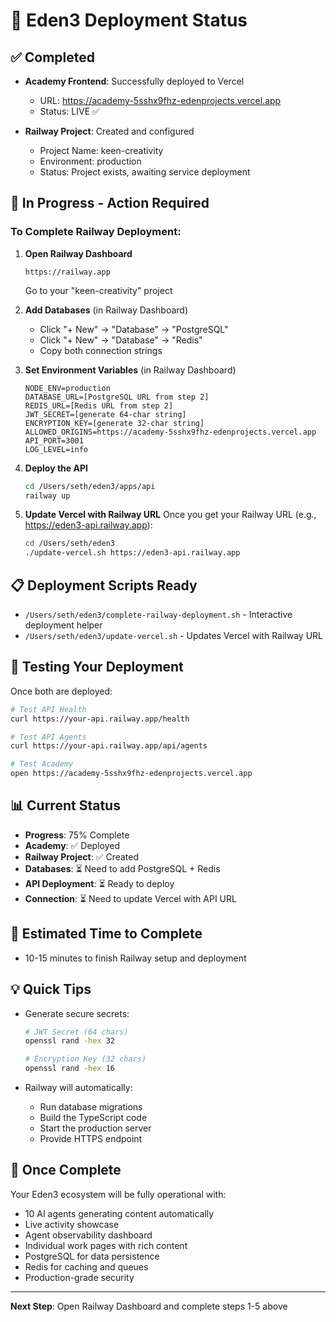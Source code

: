 # 🚀 Eden3 Deployment Status

## ✅ Completed
- **Academy Frontend**: Successfully deployed to Vercel
  - URL: https://academy-5sshx9fhz-edenprojects.vercel.app
  - Status: LIVE ✅

- **Railway Project**: Created and configured
  - Project Name: keen-creativity
  - Environment: production
  - Status: Project exists, awaiting service deployment

## 🔄 In Progress - Action Required

### To Complete Railway Deployment:

1. **Open Railway Dashboard**
   ```
   https://railway.app
   ```
   Go to your "keen-creativity" project

2. **Add Databases** (in Railway Dashboard)
   - Click "+ New" → "Database" → "PostgreSQL"
   - Click "+ New" → "Database" → "Redis"
   - Copy both connection strings

3. **Set Environment Variables** (in Railway Dashboard)
   ```
   NODE_ENV=production
   DATABASE_URL=[PostgreSQL URL from step 2]
   REDIS_URL=[Redis URL from step 2]
   JWT_SECRET=[generate 64-char string]
   ENCRYPTION_KEY=[generate 32-char string]
   ALLOWED_ORIGINS=https://academy-5sshx9fhz-edenprojects.vercel.app
   API_PORT=3001
   LOG_LEVEL=info
   ```

4. **Deploy the API**
   ```bash
   cd /Users/seth/eden3/apps/api
   railway up
   ```

5. **Update Vercel with Railway URL**
   Once you get your Railway URL (e.g., https://eden3-api.railway.app):
   ```bash
   cd /Users/seth/eden3
   ./update-vercel.sh https://eden3-api.railway.app
   ```

## 📋 Deployment Scripts Ready

- `/Users/seth/eden3/complete-railway-deployment.sh` - Interactive deployment helper
- `/Users/seth/eden3/update-vercel.sh` - Updates Vercel with Railway URL

## 🧪 Testing Your Deployment

Once both are deployed:

```bash
# Test API Health
curl https://your-api.railway.app/health

# Test API Agents
curl https://your-api.railway.app/api/agents

# Test Academy
open https://academy-5sshx9fhz-edenprojects.vercel.app
```

## 📊 Current Status
- **Progress**: 75% Complete
- **Academy**: ✅ Deployed
- **Railway Project**: ✅ Created
- **Databases**: ⏳ Need to add PostgreSQL + Redis
- **API Deployment**: ⏳ Ready to deploy
- **Connection**: ⏳ Need to update Vercel with API URL

## 🎯 Estimated Time to Complete
- 10-15 minutes to finish Railway setup and deployment

## 💡 Quick Tips
- Generate secure secrets:
  ```bash
  # JWT Secret (64 chars)
  openssl rand -hex 32
  
  # Encryption Key (32 chars)
  openssl rand -hex 16
  ```

- Railway will automatically:
  - Run database migrations
  - Build the TypeScript code
  - Start the production server
  - Provide HTTPS endpoint

## 🎉 Once Complete
Your Eden3 ecosystem will be fully operational with:
- 10 AI agents generating content automatically
- Live activity showcase
- Agent observability dashboard
- Individual work pages with rich content
- PostgreSQL for data persistence
- Redis for caching and queues
- Production-grade security

---

**Next Step**: Open Railway Dashboard and complete steps 1-5 above